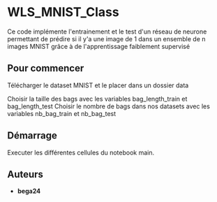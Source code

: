 # WLS_MNIST_Class
Ce code implémente l'entrainement et le test d'un réseau de neurone permettant de prédire si il y'a une image de 1 dans un ensemble de n images MNIST grâce à de l'apprentissage faiblement supervisé

## Pour commencer

Télécharger le dataset MNIST et le placer dans un dossier data

Choisir la taille des bags avec les variables bag_length_train et bag_length_test 
Choisir le nombre de bags dans nos datasets avec les variables nb_bag_train et nb_bag_test 

## Démarrage

Executer les différentes cellules du notebook main. 

## Auteurs
* **bega24**
